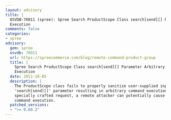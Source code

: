 ```yaml
---
layout: advisory
title: |
  OSVDB-76011 (spree): Spree Search ProductScope Class search[send][] Parameter Arbitrary Command
  Execution
comments: false
categories:
- spree
advisory:
  gem: spree
  osvdb: 76011
  url: https://spreecommerce.com/blog/remote-command-product-group
  title: |
    Spree Search ProductScope Class search[send][] Parameter Arbitrary Command
    Execution
  date: 2011-10-05
  description: |
    The ProductScope class fails to properly sanitize user-supplied input via the
    'search[send][]' parameter resulting in arbitrary command execution. With a
    specially crafted request, a remote attacker can potentially cause arbitrary
    command execution.
  patched_versions:
  - ">= 0.60.2"
---
```

